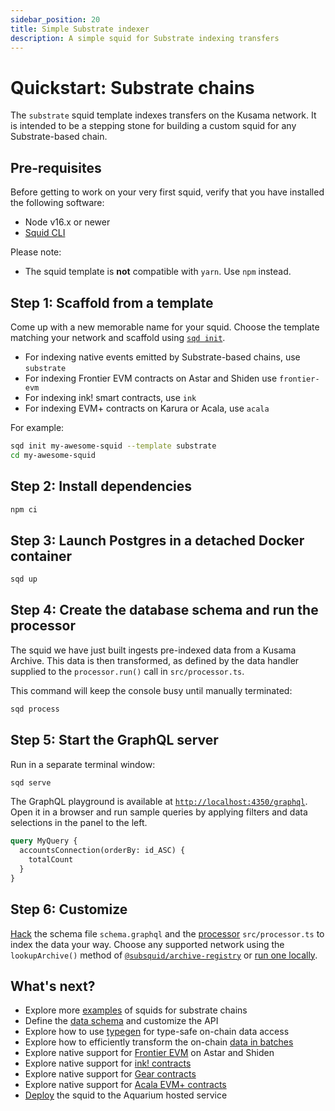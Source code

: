 ```yaml
---
sidebar_position: 20
title: Simple Substrate indexer
description: A simple squid for Substrate indexing transfers
---
```


# Quickstart: Substrate chains

[//]: # (!!!! Rework when ArrowSquid for Substrate is released)

The `substrate` squid template indexes transfers on the Kusama network. It is intended to be a stepping stone for building a custom squid for any Substrate-based chain. 

## Pre-requisites

Before getting to work on your very first squid, verify that you have installed the following software: 

- Node v16.x or newer
- [Squid CLI](/squid-cli/installation)

Please note:
- The squid template is **not** compatible with `yarn`. Use `npm` instead.

## Step 1: Scaffold from a template

Come up with a new memorable name for your squid. Choose the template matching your network and 
scaffold using [`sqd init`](/squid-cli/init).

- For indexing native events emitted by Substrate-based chains, use `substrate` 
- For indexing Frontier EVM contracts on Astar and Shiden use `frontier-evm`
- For indexing ink! smart contracts, use `ink`
- For indexing EVM+ contracts on Karura or Acala, use `acala`

For example:

```bash
sqd init my-awesome-squid --template substrate
cd my-awesome-squid
```

## Step 2: Install dependencies

```bash
npm ci
```

## Step 3: Launch Postgres in a detached Docker container

```bash
sqd up
```

## Step 4: Create the database schema and run the processor

The squid we have just built ingests pre-indexed data from a Kusama Archive. This data is then transformed, as defined by the data handler supplied to the `processor.run()` call in `src/processor.ts`.
 
This command will keep the console busy until manually terminated:

```bash
sqd process
```

## Step 5: Start the GraphQL server

Run in a separate terminal window:

```bash
sqd serve
```

The GraphQL playground is available at [`http://localhost:4350/graphql`](http://localhost:4350/graphql). Open it in a browser and run
sample queries by applying filters and data selections in the panel to the left.

```graphql
query MyQuery {
  accountsConnection(orderBy: id_ASC) {
    totalCount
  }
}
```

## Step 6: Customize

[Hack](/basics/schema-file) the schema file `schema.graphql` and the [processor](/firesquid/substrate-indexing) `src/processor.ts` to index the data your way. Choose any supported network using the `lookupArchive()` method of [`@subsquid/archive-registry`](https://www.npmjs.com/package/@subsquid/archive-registry) or [run one locally](/archives/).

[//]: # (!!!! Remove the /firesquid reference above once ArrowSquid for Substrate is released)

## What's next?

- Explore more [examples](/examples/#substrate-processor) of squids for substrate chains
- Define the [data schema](/basics/schema-file) and customize the API
- Explore how to use [typegen](/firesquid/substrate-indexing/squid-substrate-typegen) for type-safe on-chain data access
- Explore how to efficiently transform the on-chain [data in batches](/firesquid/substrate-indexing)
- Explore native support for [Frontier EVM](/firesquid/substrate-indexing/evm-support) on Astar and Shiden
- Explore native support for [ink! contracts](/firesquid/substrate-indexing/wasm-support)
- Explore native support for [Gear contracts](/firesquid/substrate-indexing/gear-support)
- Explore native support for [Acala EVM+ contracts](/firesquid/substrate-indexing/acala-evm-support)
- [Deploy](/deploy-squid) the squid to the Aquarium hosted service

[//]: # (!!!! Update the links above once ArrowSquid for Substrate is released)
